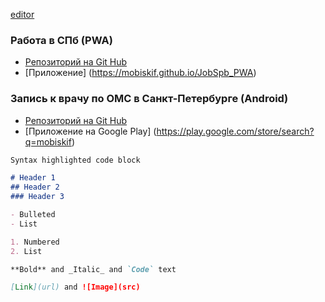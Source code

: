 [editor](https://github.com/mobiskif/mobiskif.github.io/edit/master/README.md)

### Работа в СПб (PWA)
- [Репозиторий на Git Hub](https://mobiskif.github.io/JobSpb_PWA)
- [Приложение] (https://mobiskif.github.io/JobSpb_PWA)

### Запись к врачу по ОМС в Санкт-Петербурге (Android) 
- [Репозиторий на Git Hub](http://mobiskif.github.io/Healthy_ANDROID)
- [Приложение на Google Play] (https://play.google.com/store/search?q=mobiskif)


```markdown
Syntax highlighted code block

# Header 1
## Header 2
### Header 3

- Bulleted
- List

1. Numbered
2. List

**Bold** and _Italic_ and `Code` text

[Link](url) and ![Image](src)
```
